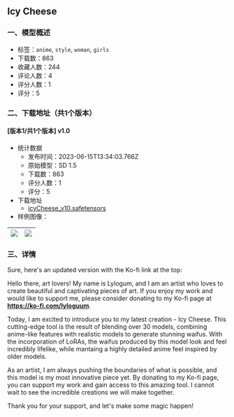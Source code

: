 ## Icy Cheese
### 一、模型概述

- 标签：`anime`, `style`, `woman`, `girls`
- 下载数：863
- 收藏人数：244
- 评论人数：4
- 评分人数：1
- 评分：5

### 二、下载地址（共1个版本）

#### [版本1/共1个版本] v1.0

- 统计数据
  - 发布时间：2023-06-15T13:34:03.766Z
  - 原始模型：SD 1.5
  - 下载数：863
  - 评分人数：1
  - 评分：5
- 下载地址
  - [icyCheese_v10.safetensors](https://civitai.com/api/download/models/67633)
- 样例图像：

| <img src="https://image.civitai.com/xG1nkqKTMzGDvpLrqFT7WA/ff11cc73-79ac-425a-b03c-d78fa687e29e/width=450/752075.jpeg" /> | <img src="https://image.civitai.com/xG1nkqKTMzGDvpLrqFT7WA/e0bc1d91-f165-4f2c-bd99-d38267a5598a/width=450/752074.jpeg" /> |
| ---- | ---- |


### 三、详情
<p>Sure, here's an updated version with the Ko-fi link at the top:</p><p>Hello there, art lovers! My name is Lylogum, and I am an artist who loves to create beautiful and captivating pieces of art. If you enjoy my work and would like to support me, please consider donating to my Ko-fi page at <a target="_blank" rel="ugc" href="https://ko-fi.com/lyloguum"><strong><u>https://ko-fi.com/lyloguum</u></strong></a>.</p><p>Today, I am excited to introduce you to my latest creation - Icy Cheese. This cutting-edge tool is the result of blending over 30 models, combining anime-like features with realistic models to generate stunning waifus. With the incorporation of LoRAs, the waifus produced by this model look and feel incredibly lifelike, while mantaing a highly detailed anime feel inspired by older models.</p><p></p><p>As an artist, I am always pushing the boundaries of what is possible, and this model is my most innovative piece yet. By donating to my Ko-fi page, you can support my work and gain access to this amazing tool. I cannot wait to see the incredible creations we will make together.</p><p></p><p>Thank you for your support, and let's make some magic happen!</p>